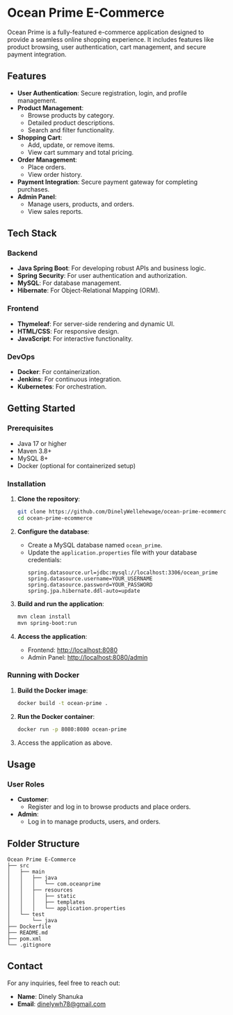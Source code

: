 # Ocean Prime E-Commerce

Ocean Prime is a fully-featured e-commerce application designed to provide a seamless online shopping experience. It includes features like product browsing, user authentication, cart management, and secure payment integration.

## Features

- **User Authentication**: Secure registration, login, and profile management.
- **Product Management**:
  - Browse products by category.
  - Detailed product descriptions.
  - Search and filter functionality.
- **Shopping Cart**:
  - Add, update, or remove items.
  - View cart summary and total pricing.
- **Order Management**:
  - Place orders.
  - View order history.
- **Payment Integration**: Secure payment gateway for completing purchases.
- **Admin Panel**:
  - Manage users, products, and orders.
  - View sales reports.

## Tech Stack

### Backend
- **Java Spring Boot**: For developing robust APIs and business logic.
- **Spring Security**: For user authentication and authorization.
- **MySQL**: For database management.
- **Hibernate**: For Object-Relational Mapping (ORM).

### Frontend
- **Thymeleaf**: For server-side rendering and dynamic UI.
- **HTML/CSS**: For responsive design.
- **JavaScript**: For interactive functionality.

### DevOps
- **Docker**: For containerization.
- **Jenkins**: For continuous integration.
- **Kubernetes**: For orchestration.

## Getting Started

### Prerequisites
- Java 17 or higher
- Maven 3.8+
- MySQL 8+
- Docker (optional for containerized setup)

### Installation
1. **Clone the repository**:
   ```bash
   git clone https://github.com/DinelyWellehewage/ocean-prime-ecommerce.git
   cd ocean-prime-ecommerce
   ```

2. **Configure the database**:
   - Create a MySQL database named `ocean_prime`.
   - Update the `application.properties` file with your database credentials:
     ```properties
     spring.datasource.url=jdbc:mysql://localhost:3306/ocean_prime
     spring.datasource.username=YOUR_USERNAME
     spring.datasource.password=YOUR_PASSWORD
     spring.jpa.hibernate.ddl-auto=update
     ```

3. **Build and run the application**:
   ```bash
   mvn clean install
   mvn spring-boot:run
   ```

4. **Access the application**:
   - Frontend: [http://localhost:8080](http://localhost:8080)
   - Admin Panel: [http://localhost:8080/admin](http://localhost:8080/admin)

### Running with Docker
1. **Build the Docker image**:
   ```bash
   docker build -t ocean-prime .
   ```

2. **Run the Docker container**:
   ```bash
   docker run -p 8080:8080 ocean-prime
   ```

3. Access the application as above.

## Usage

### User Roles
- **Customer**:
  - Register and log in to browse products and place orders.
- **Admin**:
  - Log in to manage products, users, and orders.


## Folder Structure
```
Ocean Prime E-Commerce
├── src
│   ├── main
│   │   ├── java
│   │   │   └── com.oceanprime
│   │   ├── resources
│   │   │   ├── static
│   │   │   ├── templates
│   │   │   └── application.properties
│   └── test
│       └── java
├── Dockerfile
├── README.md
├── pom.xml
└── .gitignore
```

## Contact

For any inquiries, feel free to reach out:
- **Name**: Dinely Shanuka
- **Email**: dinelywh78@gmail.com

